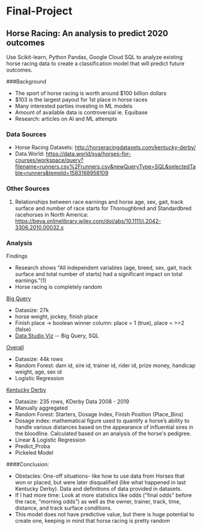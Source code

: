 # Final-Project

## Horse Racing: An analysis to predict 2020 outcomes
Use Scikit-learn, Python Pandas, Google Cloud SQL to analyze existing horse racing data to create a classification model that will predict future outcomes. 

###Background
- The sport of horse racing is worth around $100 billion dollars
- $103 is the largest payout for 1st place in horse races 
- Many interested parties investing in ML models 
- Amount of available data is controversial ie. Equibase 
- Research: articles on AI and ML attempts


### Data Sources
- Horse Racing Datasets: http://horseracingdatasets.com/kentucky-derby/
- Data.World: https://data.world/sya/horses-for-courses/workspace/query?filename=runners.csv%2Frunners.csv&newQueryType=SQL&selectedTable=runners&tempId=1583168958109

### Other Sources
1. Relationships between race earnings and horse age, sex, gait, track surface and number of race starts for Thoroughbred and Standardbred racehorses in North America: https://beva.onlinelibrary.wiley.com/doi/abs/10.1111/j.2042-3306.2010.00032.x


### Analysis 
Findings 
- Research shows "All independent variables (age, breed, sex, gait, track surface and total number of starts) had a significant impact on total earnings.”(1)
- Horse racing is completely random 

<a href="https://console.cloud.google.com/bigquery?folder=true&organizationId=true&orgonly=true&project=final-project-269915&supportedpurview=project&j=bq:US:bquxjob_51b444c6_1709be1f532&page=queryresults">Big Query</a>
- Datasize: 27k
- horse weight, jockey, finish place
- Finish place -> boolean winner column: place = 1 (true), place = >=2 (false)
- <a href="https://datastudio.google.com/u/0/explorer/7454d1e9-8bd8-4e29-a638-e4e725399b48">Data Studio Viz</a>
-- Big Query, SQL 

<a href="http://localhost:8888/notebooks/FinalProject_OverallPredicts.ipynb">Overall</a>
- Datasize: 44k rows 
- Random Forest: dam id, sire id, trainer id, rider id, prize money, handicap weight, age, sex id
- Logistic Regression

<a href="http://localhost:8888/notebooks/FinalProject_KentuckyDerby.ipynb#.ipynb">Kentucky Derby</a>
- Datasize: 235 rows, KDerby Data 2008 - 2019 
- Manually aggregated 
- Random Forest: Starters, Dosage Index, Finish Position (Place_Bins)
- Dosage index: mathematical figure used to quantify a horse’s ability to handle various distances based on the appearance of influential sires in the bloodline. Calculated based on an analysis of the horse's pedigree.
- Linear & Logistic Regression 
- Predict_Proba
- Pickeled Model 

####Conclusion: 
- Obstacles: One-off situations- like how to use data from Horses that won or placed, but were later disqualified (like what happened in last Kentucky Derby). Data and definitions of data provided in datasets.
- If I had more time: Look at more statistics like odds ("final odds" before the race, “morning odds”) as well as the owner, trainer, track, time, distance, and track surface conditions. 
- This model does not have predictive value, but there is huge potential to create one, keeping in mind that horse racing is pretty random


